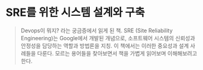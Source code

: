 # SRE를 위한 시스템 설계와 구축

> Devops이 뭐지? 라는 궁금증에서 읽게 된 책.
> SRE (Site Reliability Engineering)는 Google에서 개발된 개념으로, 소프트웨어 시스템의 신뢰성과 안정성을 담당하는 역할과 방법론을 지칭.
> 이 책에서는 이러한 중요성과 설계 사례들을 다룬다. 모르는 용어들을 찾아보면서 책을 가볍게 읽어보며 이해해보려고 한다.
